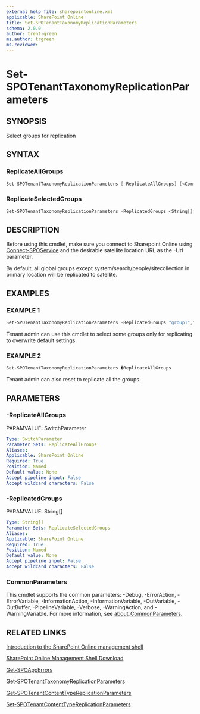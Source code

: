 ```yaml
---
external help file: sharepointonline.xml
applicable: SharePoint Online
title: Set-SPOTenantTaxonomyReplicationParameters
schema: 2.0.0
author: trent-green
ms.author: trgreen
ms.reviewer:
---
```


# Set-SPOTenantTaxonomyReplicationParameters

## SYNOPSIS

Select groups for replication

## SYNTAX

### ReplicateAllGroups

```powershell
Set-SPOTenantTaxonomyReplicationParameters [-ReplicateAllGroups] [<CommonParameters>]
```

### ReplicateSelectedGroups

```powershell
Set-SPOTenantTaxonomyReplicationParameters -ReplicatedGroups <String[]> [<CommonParameters>]
```

## DESCRIPTION

Before using this cmdlet, make sure you connect to Sharepoint Online using [Connect-SPOService](Connect-SPOService.md) and the desirable satellite location URL as the -Url parameter.

By default, all global groups except system/search/people/sitecollection in primary location will be replicated to
satellite.

## EXAMPLES

### EXAMPLE 1

```powershell
Set-SPOTenantTaxonomyReplicationParameters -ReplicatedGroups "group1","group2"
```

Tenant admin can use this cmdlet to select some groups only for replicating to overwrite default settings.

### EXAMPLE 2

```powershell
Set-SPOTenantTaxonomyReplicationParameters �ReplicateAllGroups
```

Tenant admin can also reset to replicate all the groups.

## PARAMETERS

### -ReplicateAllGroups

PARAMVALUE: SwitchParameter

```yaml
Type: SwitchParameter
Parameter Sets: ReplicateAllGroups
Aliases:
Applicable: SharePoint Online
Required: True
Position: Named
Default value: None
Accept pipeline input: False
Accept wildcard characters: False
```

### -ReplicatedGroups

PARAMVALUE: String[]

```yaml
Type: String[]
Parameter Sets: ReplicateSelectedGroups
Aliases:
Applicable: SharePoint Online
Required: True
Position: Named
Default value: None
Accept pipeline input: False
Accept wildcard characters: False
```

### CommonParameters

This cmdlet supports the common parameters: -Debug, -ErrorAction, -ErrorVariable, -InformationAction, -InformationVariable, -OutVariable, -OutBuffer, -PipelineVariable, -Verbose, -WarningAction, and -WarningVariable. For more information, see [about_CommonParameters](https://go.microsoft.com/fwlink/?LinkID=113216).

## RELATED LINKS

[Introduction to the SharePoint Online management shell](https://support.office.com/en-us/article/introduction-to-the-sharepoint-online-management-shell-c16941c3-19b4-4710-8056-34c034493429)

[SharePoint Online Management Shell Download](https://www.microsoft.com/en-US/download/details.aspx?id=35588)

[Get-SPOAppErrors](Get-SPOAppErrors.md)

[Get-SPOTenantTaxonomyReplicationParameters](Get-SPOTenantTaxonomyReplicationParameters.md)

[Get-SPOTenantContentTypeReplicationParameters](Get-SPOTenantContentTypeReplicationParameters.md)

[Set-SPOTenantContentTypeReplicationParameters](Set-SPOTenantContentTypeReplicationParameters.md)
